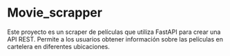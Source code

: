 # Movie_scrapper
Este proyecto es un scraper de películas que utiliza FastAPI para crear una API REST. Permite a los usuarios obtener información sobre las películas en cartelera en diferentes ubicaciones.
